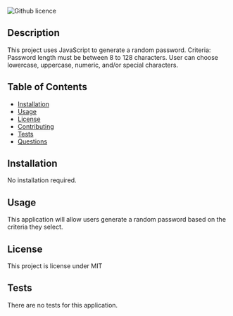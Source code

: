  
![Github licence](http://img.shields.io/badge/license-MIT-blue.svg)

## Description 
This project uses JavaScript to generate a random password. Criteria: Password length must be between 8 to 128 characters. User can choose lowercase, uppercase, numeric, and/or special characters.

## Table of Contents
* [Installation](#installation)
* [Usage](#usage)
* [License](#license)
* [Contributing](#contributing)
* [Tests](#tests)
* [Questions](#questions)

## Installation 
No installation required.

## Usage 
This application will allow users generate a random password based on the criteria they select.<br>

## License 
This project is license under MIT

## Tests
There are no tests for this application. 